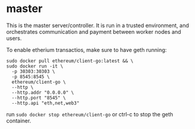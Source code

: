 # master

This is the master server/controller. It is run in a trusted environment, and orchestrates communication and payment between worker nodes and users.

To enable etherium transactios, make sure to have geth running:

```
sudo docker pull ethereum/client-go:latest && \
sudo docker run -it \
  -p 30303:30303 \
  -p 8545:8545 \
  ethereum/client-go \
  --http \
  --http.addr "0.0.0.0" \
  --http.port "8545" \
  --http.api "eth,net,web3"
```

run `sudo docker stop ethereum/client-go` or  ctrl-c to stop the geth container.

